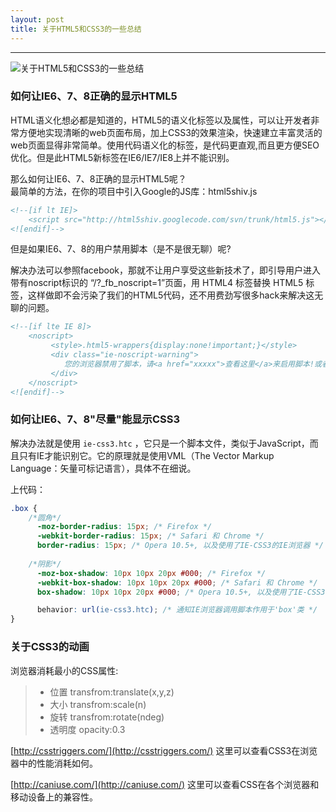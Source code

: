 ```yaml
---
layout: post
title: 关于HTML5和CSS3的一些总结
---
```


***  

![ 关于HTML5和CSS3的一些总结 ](/blog/img/2015-12-14-html5-css3.jpg)

### 如何让IE6、7、8正确的显示HTML5

HTML语义化想必都是知道的，HTML5的语义化标签以及属性，可以让开发者非常方便地实现清晰的web页面布局，加上CSS3的效果渲染，快速建立丰富灵活的web页面显得非常简单。使用代码语义化的标签，是代码更直观,而且更方便SEO优化。但是此HTML5新标签在IE6/IE7/IE8上并不能识别。
  
那么如何让IE6、7、8正确的显示HTML5呢？  
最简单的方法，在你的项目中引入Google的JS库：html5shiv.js

```html
<!--[if lt IE]> 
    <script src="http://html5shiv.googlecode.com/svn/trunk/html5.js"></script>
<![endif]-->
```

但是如果IE6、7、8的用户禁用脚本（是不是很无聊）呢?

解决办法可以参照facebook，那就不让用户享受这些新技术了，即引导用户进入带有noscript标识的 “/?_fb_noscript=1”页面，用 HTML4 标签替换 HTML5 标签，这样做即不会污染了我们的HTML5代码，还不用费劲写很多hack来解决这无聊的问题。

```html
<!--[if lte IE 8]>  
    <noscript>  
         <style>.html5-wrappers{display:none!important;}</style>
         <div class="ie-noscript-warning">
            您的浏览器禁用了脚本，请<a href="xxxxx">查看这里</a>来启用脚本!或者<a href="/?noscript=1">继续访问</a>.
         </div>
    </noscript>
<![endif]-->
```

### 如何让IE6、7、8"尽量"能显示CSS3

解决办法就是使用 `ie-css3.htc` ，它只是一个脚本文件，类似于JavaScript，而且只有IE才能识别它。它的原理就是使用VML（The Vector Markup Language：矢量可标记语言），具体不在细说。

上代码：

```css
.box {
    /*圆角*/
      -moz-border-radius: 15px; /* Firefox */
      -webkit-border-radius: 15px; /* Safari 和 Chrome */
      border-radius: 15px; /* Opera 10.5+, 以及使用了IE-CSS3的IE浏览器 */
    
    /*阴影*/
      -moz-box-shadow: 10px 10px 20px #000; /* Firefox */
      -webkit-box-shadow: 10px 10px 20px #000; /* Safari 和 Chrome */
      box-shadow: 10px 10px 20px #000; /* Opera 10.5+, 以及使用了IE-CSS3的IE浏览器 */

      behavior: url(ie-css3.htc); /* 通知IE浏览器调用脚本作用于'box'类 */
}
```

### 关于CSS3的动画

浏览器消耗最小的CSS属性:

> + 位置 transfrom:translate(x,y,z)
> + 大小 transfrom:scale(n)
> + 旋转 transfrom:rotate(ndeg)
> + 透明度 opacity:0.3

[http://csstriggers.com/](http://csstriggers.com/) 这里可以查看CSS3在浏览器中的性能消耗如何。

[http://caniuse.com/](http://caniuse.com/) 这里可以查看CSS在各个浏览器和移动设备上的兼容性。

